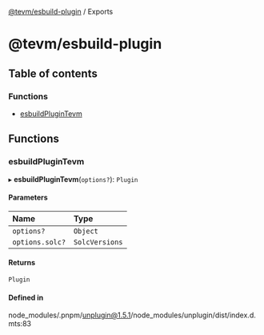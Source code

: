 [@tevm/esbuild-plugin](README.md) / Exports

# @tevm/esbuild-plugin

## Table of contents

### Functions

- [esbuildPluginTevm](modules.md#esbuildplugintevm)

## Functions

### esbuildPluginTevm

▸ **esbuildPluginTevm**(`options?`): `Plugin`

#### Parameters

| Name | Type |
| :------ | :------ |
| `options?` | `Object` |
| `options.solc?` | `SolcVersions` |

#### Returns

`Plugin`

#### Defined in

node_modules/.pnpm/unplugin@1.5.1/node_modules/unplugin/dist/index.d.mts:83
